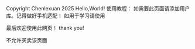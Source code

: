 Copyright Chenlexuan 2025
Hello,World!
使用教程：
如需要此页面请添加用户库。记得做好手机适配！
如用于学习请使用

最后欢迎使用此网页！
thank you!

不允许买卖该页面
